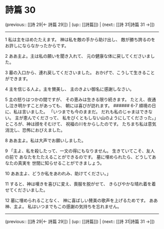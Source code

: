 # 詩篇 30

(previous:: [[詩 29|← 詩篇 29]]) | (up:: [[詩篇]]) | (next:: [[詩 31|詩篇 31 →]])

***


1 私は主をほめたたえます。 神は私を敵の手から助け出し、 敵が勝ち誇るのをお許しにならなかったからです。 

2 ああ主よ。主は私の願いを聞き入れて、 元の健康な体に戻してくださいました。 

3 墓の入口から、連れ戻してくださいました。 おかげで、こうして生きることができます。 

4 主を信じる人よ。主を賛美し、 主のきよい御名に感謝しなさい。 

5 主の怒りはつかの間ですが、 その恵みは生きる限り続きます。 たとえ、夜通し泣き明かすことがあっても、 朝には喜びが訪れます。 ###### 6-7 順境の日に、私は言いました。 「いつまでも今のままだ。 だれも私のじゃまはできない。 主が恵んでくださって、 私をびくともしない山のようにしてくださった。」 ところが、神は顔をそむけて、 祝福の川をからしたのです。 たちまち私は意気消沈し、恐怖におびえました。 

8 ああ主よ。私は大声でお願いしました。 

9 「主よ、私を殺したって、一文の得にもなりません。 生きていてこそ、友人の前で あなたをたたえることができるのです。 墓に埋められたら、どうしてあなたの真実を 世間に知らせることができましょう。 

10 ああ主よ、どうか私をあわれみ、助けてください。」 

11 すると、神は嘆きを喜びに変え、喪服を脱がせて、 きらびやかな晴れ着を着せてくださいました。 

12 墓に埋められることなく、 神に喜ばしい賛美の歌声を上げるためです。 ああ神、主よ。 私はいつまでもこの感謝の気持ちを忘れません。

***

(previous:: [[詩 29|← 詩篇 29]]) | (up:: [[詩篇]]) | (next:: [[詩 31|詩篇 31 →]])
